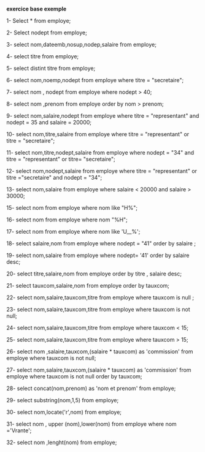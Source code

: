 **exercice base exemple**


1- Select * 
from employe;

2- Select nodept
from employe;

3- select nom,dateemb,nosup,nodep,salaire 
from employe;

4- select titre
from employe;

5- select distint titre
from employe;

6- select nom,noemp,nodept 
from employe
where titre = "secretaire";

7- select nom , nodept
from employe
where nodept > 40;

8- select nom ,prenom
from employe
order by nom > prenom;

9- select nom,salaire,nodept
from employe
where titre = "representant" and nodept = 35 and salaire = 20000;

10- select nom,titre,salaire
from employe
where titre = "representant" or titre = "secretaire";

11- select nom,titre,nodept,salaire
from employe
where nodept = "34" and titre = "representant" or titre= "secretaire";

12- select nom,nodept,salaire
from employe
where titre = "representant" or titre ="secretaire" and nodept = "34";

13- select nom,salaire
from employe
where salaire < 20000 and salaire > 30000;

15- select nom 
from employe
where nom like "H%";

16- select nom
from employe
where nom "%H";

17- select nom
from employe
where nom like 'U__%';

18- select salaire,nom
from employe 
where nodept = "41" 
order by salaire ;

19- select nom,salaire
from employe
where nodept= '41'
order by salaire desc;

20- select titre,salaire,nom
from employe
order by titre , salaire desc;

21- select tauxcom,salaire,nom
from employe
order by tauxcom;

22- select nom,salaire,tauxcom,titre
from employe
where tauxcom is null ;

23- select nom,salaire,tauxcom,titre
from employe
where tauxcom is not null;

24- select nom,salaire,tauxcom,titre
from employe
where tauxcom < 15;

25- select nom,salaire,tauxcom,titre
from employe
where tauxcom > 15;

26- select nom ,salaire,tauxcom,(salaire * tauxcom) as 'commission'
from employe
where tauxcom is not null;

27- select nom,salaire,tauxcom,(salaire * tauxcom) as 'commission'
from employe
where tauxcom is not null
order by tauxcom;

28- select concat(nom,prenom) as 'nom et prenom'
from employe;

29- select substring(nom,1,5)
from employe;

30- select nom,locate('r',nom)
from employe;

31- select nom , upper (nom),lower(nom)
from employe
where nom ='Vrante';

32- select nom ,lenght(nom)
from employe;